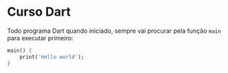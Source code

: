 # Curso Dart

Todo programa Dart quando iniciado, sempre vai procurar pela função `main` para executar primeiro:

```dart
main() {
    print('Hello world');
}
```